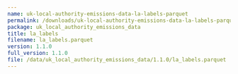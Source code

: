 ```yaml
---
name: uk-local-authority-emissions-data-la-labels-parquet
permalink: /downloads/uk-local-authority-emissions-data-la-labels-parquet/1_1_0
package: uk_local_authority_emissions_data
title: la_labels
filename: la_labels.parquet
version: 1.1.0
full_version: 1.1.0
file: /data/uk_local_authority_emissions_data/1.1.0/la_labels.parquet
---
```

